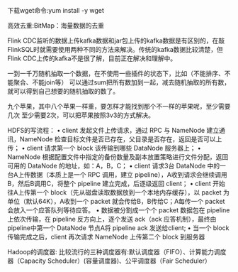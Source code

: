 下载wget命令:yum install -y wget

高效去重:BitMap：海量数据的去重

Flink CDC监听的数据上传kafka数据和jar包上传的kafka数据是有区别的，在敲FlinkSQL时就需要使用两种不同的方法来解决。传统的kafka数据比较清楚，但Flink CDC上传的kafka不是很了解，目前正在解决和理解中。

一到一千万随机抽取一个数据，在不使用一些插件的状态下，比如（不能排序、不能聚合、不能join等）
            可以通过sum把所有数加到一起，减去随机抽取的所有数，就可以得到自己想要的随机抽取的数了。

九个苹果，其中八个苹果一样重，要怎样才能找到那个不一样的苹果呢，至少需要几次
            至少需要2次，可以把苹果按照3v3的方式解决。

HDFS的写流程：
• client 发起文件上传请求，通过 RPC 与 NameNode 建立通讯，NameNode 检查目标文件是否已存在，父目录是否存在，返回是否可以上传；
• client 请求第一个 block 该传输到哪些 DataNode 服务器上；
• NameNode 根据配置文件中指定的备份数量及副本放置策略进行文件分配，返回可用的 DataNode 的地址，如：A，B，C；
• client 请求3台 DataNode 中的一台A上传数据（本质上是一个 RPC 调用，建立 pipeline），A收到请求会继续调用B，然后B调用C，将整个 pipeline 建立完成，后逐级返回 client；
• client 开始往A上传第一个 block（先从磁盘读取数据放到一个本地内存缓存），以 packet 为单位（默认64K），A收到一个 packet 就会传给B，B传给C；A每传一个 packet 会放入一个应答队列等待应答。
• 数据被分割成一个个 packet 数据包在 pipeline 上依次传输，在 pipeline 反方向上，逐个发送 ack（ack 应答机制），最终由pipeline中第一个 DataNode 节点A将 pipeline ack 发送给client;
• 当一个 block 传输完成之后，client 再次请求 NameNode 上传第二个 block 到服务器

Hadoop的调度器:
            比较流行的三种调度器有:默认调度器（FIFO）、计算能力调度器（Capacity Scheduler）(容量调度器)、公平调度器（Fair Scheduler）